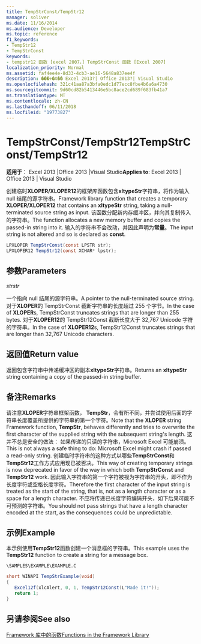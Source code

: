 ```yaml
---
title: TempStrConst/TempStr12
manager: soliver
ms.date: 11/16/2014
ms.audience: Developer
ms.topic: reference
f1_keywords:
- TempStr12
- TempStrConst
keywords:
- tempstr12 函数 [excel 2007，] TempStrConst 函数 [Excel 2007]
localization_priority: Normal
ms.assetid: faf4ee4e-8d33-4cb3-ae16-5648a837ee4f
description: ���÷�Χ�� Excel 2013?| Office 2013?| Visual Studio
ms.openlocfilehash: 321c41aa87a3bfa0edc1d77ecc8fbe4b6a6a4730
ms.sourcegitcommit: 9d60cd82b5413446e5bc8ace2cd689f683fb41a7
ms.translationtype: MT
ms.contentlocale: zh-CN
ms.lasthandoff: 06/11/2018
ms.locfileid: "19773827"
---
```

# <a name="tempstrconsttempstr12"></a><span data-ttu-id="afae3-104">TempStrConst/TempStr12</span><span class="sxs-lookup"><span data-stu-id="afae3-104">TempStrConst/TempStr12</span></span>

 <span data-ttu-id="afae3-105">**适用于**： Excel 2013 |Office 2013 |Visual Studio</span><span class="sxs-lookup"><span data-stu-id="afae3-105">**Applies to**: Excel 2013 | Office 2013 | Visual Studio</span></span> 
  
<span data-ttu-id="afae3-106">创建临时**XLOPER/XLOPER12**的框架库函数包含**xltypeStr**字符串，将作为输入 null 结尾的源字符串。</span><span class="sxs-lookup"><span data-stu-id="afae3-106">Framework library function that creates a temporary **XLOPER/XLOPER12** that contains an **xltypeStr** string, taking a null-terminated source string as input.</span></span> <span data-ttu-id="afae3-107">该函数分配新内存缓冲区，并向其复制传入的字符串。</span><span class="sxs-lookup"><span data-stu-id="afae3-107">The function allocates a new memory buffer and copies the passed-in string into it.</span></span> <span data-ttu-id="afae3-108">输入的字符串不会改动，并因此声明为**常量**。</span><span class="sxs-lookup"><span data-stu-id="afae3-108">The input string is not altered and so is declared as **const**.</span></span>
  
```cs
LPXLOPER TempStrConst(const LPSTR str);
LPXLOPER12 TempStr12(const XCHAR* lpstr);
```

## <a name="parameters"></a><span data-ttu-id="afae3-109">参数</span><span class="sxs-lookup"><span data-stu-id="afae3-109">Parameters</span></span>

 <span data-ttu-id="afae3-110">_str_</span><span class="sxs-lookup"><span data-stu-id="afae3-110">_str_</span></span>
  
<span data-ttu-id="afae3-111">一个指向 null 结尾的源字符串。</span><span class="sxs-lookup"><span data-stu-id="afae3-111">A pointer to the null-terminated source string.</span></span> <span data-ttu-id="afae3-112">对于**XLOPER**的 TempStrConst 截断字符串的长度超过 255 个字节。</span><span class="sxs-lookup"><span data-stu-id="afae3-112">In the case of **XLOPER**s, TempStrConst truncates strings that are longer than 255 bytes.</span></span> <span data-ttu-id="afae3-113">对于**XLOPER12**的 TempStr12Const 截断长度大于 32,767 Unicode 字符的字符串。</span><span class="sxs-lookup"><span data-stu-id="afae3-113">In the case of **XLOPER12**s, TempStr12Const truncates strings that are longer than 32,767 Unicode characters.</span></span>
  
## <a name="return-value"></a><span data-ttu-id="afae3-114">返回值</span><span class="sxs-lookup"><span data-stu-id="afae3-114">Return value</span></span>

<span data-ttu-id="afae3-115">返回包含字符串中传递缓冲区的副本**xltypeStr**字符串。</span><span class="sxs-lookup"><span data-stu-id="afae3-115">Returns an **xltypeStr** string containing a copy of the passed-in string buffer.</span></span> 
  
## <a name="remarks"></a><span data-ttu-id="afae3-116">备注</span><span class="sxs-lookup"><span data-stu-id="afae3-116">Remarks</span></span>

<span data-ttu-id="afae3-117">请注意**XLOPER**字符串框架函数， **TempStr**，会有所不同，并尝试使用后面的字符串长度覆盖所提供的字符串的第一个字符。</span><span class="sxs-lookup"><span data-stu-id="afae3-117">Note that the **XLOPER** string Framework function, **TempStr**, behaves differently and tries to overwrite the first character of the supplied string with the subsequent string's length.</span></span> <span data-ttu-id="afae3-118">这并不总是安全的做法： 如果传递的只读的字符串，Microsoft Excel 可能崩溃。</span><span class="sxs-lookup"><span data-stu-id="afae3-118">This is not always a safe thing to do: Microsoft Excel might crash if passed a read-only string.</span></span> <span data-ttu-id="afae3-119">创建临时字符串的这种方式以哪些**TempStrConst**和**TempStr12**工作方式应用现已被否决。</span><span class="sxs-lookup"><span data-stu-id="afae3-119">This way of creating temporary strings is now deprecated in favor of the way in which both **TempStrConst** and **TempStr12** work.</span></span> <span data-ttu-id="afae3-120">因此输入字符串的第一个字符被视为字符串的开头，即不作为长度字符或空格长度字符。</span><span class="sxs-lookup"><span data-stu-id="afae3-120">Therefore the first character of the input string is treated as the start of the string, that is, not as a length character or as a space for a length character.</span></span> <span data-ttu-id="afae3-121">不应将传递已长度字符编码开头，如下后果可能不可预测的字符串。</span><span class="sxs-lookup"><span data-stu-id="afae3-121">You should not pass strings that have a length character encoded at the start, as the consequences could be unpredictable.</span></span> 
  
## <a name="example"></a><span data-ttu-id="afae3-122">示例</span><span class="sxs-lookup"><span data-stu-id="afae3-122">Example</span></span>

<span data-ttu-id="afae3-123">本示例使用**TempStr12**函数创建一个消息框的字符串。</span><span class="sxs-lookup"><span data-stu-id="afae3-123">This example uses the **TempStr12** function to create a string for a message box.</span></span> 
  
 `\SAMPLES\EXAMPLE\EXAMPLE.C`
  
```cs
short WINAPI TempStrExample(void)
{
   Excel12f(xlcAlert, 0, 1, TempStr12Const(L"Made it!"));
   return 1;
}
```

## <a name="see-also"></a><span data-ttu-id="afae3-124">另请参阅</span><span class="sxs-lookup"><span data-stu-id="afae3-124">See also</span></span>



[<span data-ttu-id="afae3-125">Framework 库中的函数</span><span class="sxs-lookup"><span data-stu-id="afae3-125">Functions in the Framework Library</span></span>](functions-in-the-framework-library.md)

